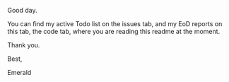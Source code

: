 Good day.

You can find my active Todo list on the issues tab, and my EoD reports on this tab, the code tab, where you are reading this readme at the moment.

Thank you.

Best, 

Emerald
